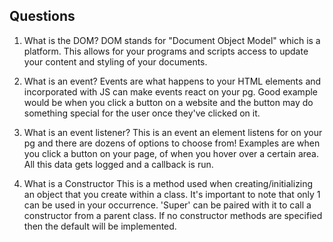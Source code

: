 ## Questions
1. What is the DOM?
DOM stands for "Document Object Model" which is a platform. This allows for your programs and scripts access to update your content and styling of your documents.

2. What is an event?
Events are what happens to your HTML elements and incorporated with JS can make events react on your pg. Good example would be when you click a button on a website and the button may do something special for the user once they've clicked on it. 

3. What is an event listener?
This is an event an element listens for on your pg and there are dozens of options to choose from! Examples are when you click a button on your page, of when you hover over a certain area. All this data gets logged and a callback is run.

4. What is a Constructor
This is a method used when creating/initializing an object that you create within a class. It's important to note that only 1 can be used in your occurrence. 'Super' can be paired with it to call a constructor from a parent class. If no constructor methods are specified then the default will be implemented.